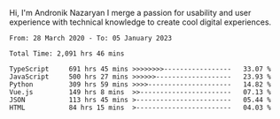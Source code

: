 Hi, I'm Andronik Nazaryan
I merge a passion for usability and user experience with technical knowledge to create cool digital experiences.


<!--START_SECTION:waka-->

```text
From: 28 March 2020 - To: 05 January 2023

Total Time: 2,091 hrs 46 mins

TypeScript     691 hrs 45 mins >>>>>>>>-----------------   33.07 %
JavaScript     500 hrs 27 mins >>>>>>-------------------   23.93 %
Python         309 hrs 59 mins >>>>---------------------   14.82 %
Vue.js         149 hrs 8 mins  >>-----------------------   07.13 %
JSON           113 hrs 45 mins >------------------------   05.44 %
HTML           84 hrs 15 mins  >------------------------   04.03 %
```

<!--END_SECTION:waka-->
